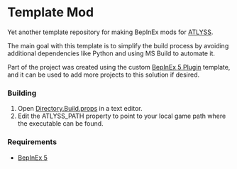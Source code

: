 # Template Mod
Yet another template repository for making BepInEx mods for [ATLYSS](https://store.steampowered.com/app/2768430/ATLYSS/).  

The main goal with this template is to simplify the build process by avoiding additional dependencies like Python and using MS Build to automate it.  

Part of the project was created using the custom [BepInEx 5 Plugin](https://github.com/BepInEx/BepInEx.Templates) template, and it can be used to add more projects to this solution if desired.

### Building
1. Open [Directory.Build.props](Directory.Build.props) in a text editor.
2. Edit the ATLYSS_PATH property to point to your local game path where the executable can be found.

### Requirements
* [BepInEx 5](https://github.com/BepInEx/BepInEx)
